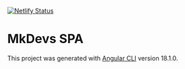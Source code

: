 [![Netlify Status](https://api.netlify.com/api/v1/badges/3dae940e-0c66-4f22-b9ab-3475e246357c/deploy-status)](https://app.netlify.com/sites/mkdevs/deploys)

# MkDevs SPA

This project was generated with [Angular CLI](https://github.com/angular/angular-cli) version 18.1.0.

